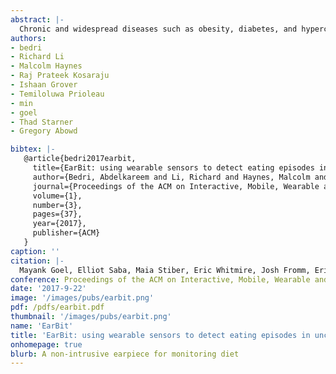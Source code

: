 ```yaml
---
abstract: |-
  Chronic and widespread diseases such as obesity, diabetes, and hypercholesterolemia require patients to monitor their food intake, and food journaling is currently the most common method for doing so. However, food journaling is subject to self-bias and recall errors, and is poorly adhered to by patients. In this paper, we propose an alternative by introducing EarBit, a wearable system that detects eating moments. We evaluate the performance of inertial, optical, and acoustic sensing modalities and focus on inertial sensing, by virtue of its recognition and usability performance. Using data collected in a simulated home setting with minimum restrictions on participants’ behavior, we build our models and evaluate them with an unconstrained outside-the-lab study. For both studies, we obtained video footage as ground truth for participants activities. Using leave-one-user-out validation, EarBit recognized all the eating episodes in the semi-controlled lab study, and achieved an accuracy of 90.1% and an F1-score of 90.9% in detecting chewing instances. In the unconstrained, outside-the-lab evaluation, EarBit obtained an accuracy of 93% and an F1-score of 80.1% in detecting chewing instances. It also accurately recognized all but one recorded eating episodes. These episodes ranged from a 2 minute snack to a 30 minute meal.
authors:
- bedri
- Richard Li
- Malcolm Haynes
- Raj Prateek Kosaraju
- Ishaan Grover
- Temiloluwa Prioleau
- min
- goel
- Thad Starner
- Gregory Abowd

bibtex: |-
   @article{bedri2017earbit,
     title={EarBit: using wearable sensors to detect eating episodes in unconstrained environments},
     author={Bedri, Abdelkareem and Li, Richard and Haynes, Malcolm and Kosaraju, Raj Prateek and Grover, Ishaan and Prioleau, Temiloluwa and Beh, Min Yan and Goel, Mayank and Starner, Thad and Abowd, Gregory},
     journal={Proceedings of the ACM on Interactive, Mobile, Wearable and Ubiquitous Technologies},
     volume={1},
     number={3},
     pages={37},
     year={2017},
     publisher={ACM}
   }
caption: ''
citation: |-
  Mayank Goel, Elliot Saba, Maia Stiber, Eric Whitmire, Josh Fromm, Eric C. Larson, Gaetano Borriello, and Shwetak N. Patel. 2016. SpiroCall: Measuring Lung Function over a Phone Call.  In Proceedings of the 2016 CHI Conference on Human Factors in Computing Systems (CHI '16). ACM, New York, NY, USA,  5675-5685. DOI: http://dx.doi.org/10.1145/2858036.2858401
conference: Proceedings of the ACM on Interactive, Mobile, Wearable and Ubiquitous Technologies (IMWUT), 2017
date: '2017-9-22'
image: '/images/pubs/earbit.png'
pdf: /pdfs/earbit.pdf
thumbnail: '/images/pubs/earbit.png'
name: 'EarBit'
title: 'EarBit: using wearable sensors to detect eating episodes in unconstrained environments'
onhomepage: true
blurb: A non-intrusive earpiece for monitoring diet
---
```

